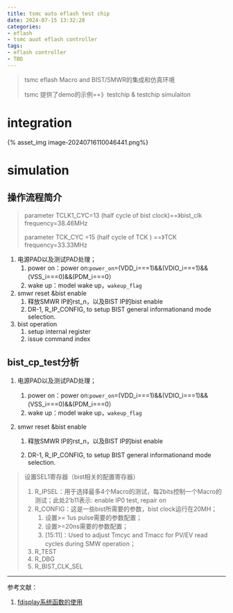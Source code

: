 ```yaml
---
title: tsmc auto eflash test chip
date: 2024-07-15 13:32:28
categories:
- eflash
- tsmc auot eflash controller
tags:
- eflash controller
- TBD
---
```


> tsmc eflash Macro and BIST/SMWR的集成和仿真环境
>
> tsmc 提供了demo的示例==》testchip & testchip simulaiton

# integration

{% asset_img image-20240716110046441.png%}







# simulation

## 操作流程简介

> parameter TCLK1_CYC=13 (half cycle of bist clock)==》bist_clk frequency=38.46MHz
>
> parameter TCK_CYC =15   (half cycle of TCK           ) ==》TCK       frequency=33.33MHz



1. 电源PAD以及测试PAD处理；
   1. power on：power  on:`power_on`=(VDD_i===1)&&(VDIO_i===1)&&(VSS_i===0)&&(PDM_i===0）
   2. wake up：model wake up，`wakeup_flag`
2. smwr reset  &bist enable
   1. 释放SMWR IP的rst_n，以及BIST IP的bist enable
   2. DR-1, R_IP_CONFIG, to setup BIST general informationand mode selection.
3. bist operation
   1. setup internal register
   2. issue command index




## bist_cp_test分析

1. 电源PAD以及测试PAD处理；
   1. power on：power  on:`power_on`=(VDD_i===1)&&(VDIO_i===1)&&(VSS_i===0)&&(PDM_i===0）
   2. wake up：model wake up，`wakeup_flag`

2. smwr reset  &bist enable

   1. 释放SMWR IP的rst_n，以及BIST IP的bist enable

   2. DR-1, R_IP_CONFIG, to setup BIST general informationand mode selection.

> 设置SEL1寄存器（bist相关的配置寄存器）
>
> 1. R_IPSEL：用于选择最多4个Macro的测试，每2bits控制一个Macro的测试；此处2’b11表示: enable IP0 test, repair on
> 2. R_CONFIG：这是一些bist所需要的参数，bist clock运行在20MH；
>    1. 设置>= 1us pulse需要的参数配置；
>    2. 设置>=20ns需要的参数配置；
>    3. [15:11]：Used to adjust Tmcyc and Tmacc for PV/EV read cycles during SMW operation；
> 3. R_TEST
> 4. R_DBG
> 5. R_BIST_CLK_SEL















---

参考文献：

1. [fdisplay系统函数的使用](https://www.cnblogs.com/SYoong/p/5897150.html)
